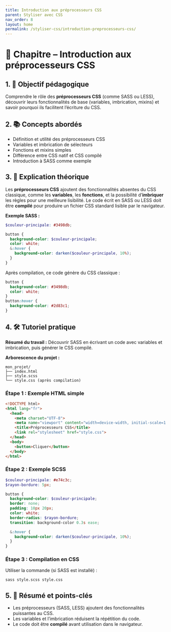 ```yaml
---
title: Introduction aux préprocesseurs CSS
parent: Styliser avec CSS
nav_order: 8
layout: home
permalink: /styliser-css/introduction-preprocesseurs-css/
---
```

# 📘 Chapitre – Introduction aux préprocesseurs CSS

## 1. 🎯 Objectif pédagogique

Comprendre le rôle des **préprocesseurs CSS** (comme SASS ou LESS), découvrir leurs fonctionnalités de base (variables, imbrication, mixins) et savoir pourquoi ils facilitent l’écriture du CSS.

## 2. 📚 Concepts abordés

* Définition et utilité des préprocesseurs CSS
* Variables et imbrication de sélecteurs
* Fonctions et mixins simples
* Différence entre CSS natif et CSS compilé
* Introduction à SASS comme exemple

## 3. 🧠 Explication théorique

Les **préprocesseurs CSS** ajoutent des fonctionnalités absentes du CSS classique, comme les **variables**, les **fonctions**, et la possibilité d’**imbriquer** les règles pour une meilleure lisibilité.
Le code écrit en SASS ou LESS doit être **compilé** pour produire un fichier CSS standard lisible par le navigateur.

**Exemple SASS :**

```scss
$couleur-principale: #3498db;

button {
  background-color: $couleur-principale;
  color: white;
  &:hover {
    background-color: darken($couleur-principale, 10%);
  }
}
```

Après compilation, ce code génère du CSS classique :

```css
button {
  background-color: #3498db;
  color: white;
}
button:hover {
  background-color: #2d83c1;
}
```

## 4. 🛠 Tutoriel pratique

**Résumé du travail :**
Découvrir SASS en écrivant un code avec variables et imbrication, puis générer le CSS compilé.

**Arborescence du projet :**

```
mon_projet/
├── index.html
├── style.scss
└── style.css (après compilation)
```

### **Étape 1 : Exemple HTML simple**

```html
<!DOCTYPE html>
<html lang="fr">
  <head>
    <meta charset="UTF-8">
    <meta name="viewport" content="width=device-width, initial-scale=1.0">
    <title>Préprocesseurs CSS</title>
    <link rel="stylesheet" href="style.css">
  </head>
  <body>
    <button>Cliquer</button>
  </body>
</html>
```

### **Étape 2 : Exemple SCSS**

```scss
$couleur-principale: #e74c3c;
$rayon-bordure: 5px;

button {
  background-color: $couleur-principale;
  border: none;
  padding: 10px 20px;
  color: white;
  border-radius: $rayon-bordure;
  transition: background-color 0.3s ease;

  &:hover {
    background-color: darken($couleur-principale, 10%);
  }
}
```

### **Étape 3 : Compilation en CSS**

Utiliser la commande (si SASS est installé) :

```
sass style.scss style.css
```

## 5. 🧾 Résumé et points-clés

* Les préprocesseurs (SASS, LESS) ajoutent des fonctionnalités puissantes au CSS.
* Les variables et l’imbrication réduisent la répétition du code.
* Le code doit être **compilé** avant utilisation dans le navigateur.

